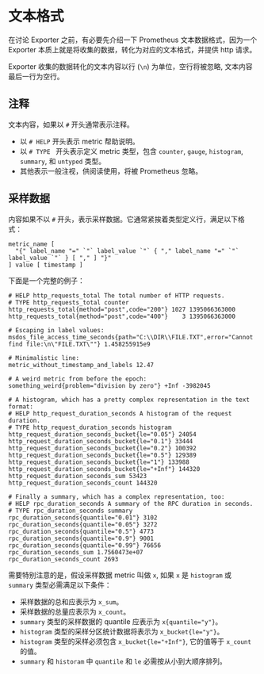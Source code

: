 # 文本格式

在讨论 Exporter 之前，有必要先介绍一下 Prometheus 文本数据格式，因为一个 Exporter 本质上就是将收集的数据，转化为对应的文本格式，并提供 http 请求。

Exporter 收集的数据转化的文本内容以行 (`\n`) 为单位，空行将被忽略, 文本内容最后一行为空行。

## 注释

文本内容，如果以 `#` 开头通常表示注释。

- 以 `# HELP` 开头表示 metric 帮助说明。
- 以 `# TYPE ` 开头表示定义 metric 类型，包含 `counter`, `gauge`, `histogram`, `summary`, 和 `untyped` 类型。
- 其他表示一般注视，供阅读使用，将被 Prometheus 忽略。

## 采样数据

内容如果不以 `#` 开头，表示采样数据。它通常紧挨着类型定义行，满足以下格式：

```
metric_name [
  "{" label_name "=" `"` label_value `"` { "," label_name "=" `"` label_value `"` } [ "," ] "}"
] value [ timestamp ]
```

下面是一个完整的例子：

```
# HELP http_requests_total The total number of HTTP requests.
# TYPE http_requests_total counter
http_requests_total{method="post",code="200"} 1027 1395066363000
http_requests_total{method="post",code="400"}    3 1395066363000

# Escaping in label values:
msdos_file_access_time_seconds{path="C:\\DIR\\FILE.TXT",error="Cannot find file:\n\"FILE.TXT\""} 1.458255915e9

# Minimalistic line:
metric_without_timestamp_and_labels 12.47

# A weird metric from before the epoch:
something_weird{problem="division by zero"} +Inf -3982045

# A histogram, which has a pretty complex representation in the text format:
# HELP http_request_duration_seconds A histogram of the request duration.
# TYPE http_request_duration_seconds histogram
http_request_duration_seconds_bucket{le="0.05"} 24054
http_request_duration_seconds_bucket{le="0.1"} 33444
http_request_duration_seconds_bucket{le="0.2"} 100392
http_request_duration_seconds_bucket{le="0.5"} 129389
http_request_duration_seconds_bucket{le="1"} 133988
http_request_duration_seconds_bucket{le="+Inf"} 144320
http_request_duration_seconds_sum 53423
http_request_duration_seconds_count 144320

# Finally a summary, which has a complex representation, too:
# HELP rpc_duration_seconds A summary of the RPC duration in seconds.
# TYPE rpc_duration_seconds summary
rpc_duration_seconds{quantile="0.01"} 3102
rpc_duration_seconds{quantile="0.05"} 3272
rpc_duration_seconds{quantile="0.5"} 4773
rpc_duration_seconds{quantile="0.9"} 9001
rpc_duration_seconds{quantile="0.99"} 76656
rpc_duration_seconds_sum 1.7560473e+07
rpc_duration_seconds_count 2693
```

需要特别注意的是，假设采样数据 metric 叫做 `x`, 如果 `x` 是 `histogram` 或 `summary` 类型必需满足以下条件：

- 采样数据的总和应表示为 `x_sum`。
- 采样数据的总量应表示为 `x_count`。
- `summary` 类型的采样数据的 quantile 应表示为 `x{quantile="y"}`。
- `histogram` 类型的采样分区统计数据将表示为 `x_bucket{le="y"}`。
- `histogram` 类型的采样必须包含 `x_bucket{le="+Inf"}`, 它的值等于 `x_count` 的值。
- `summary` 和 `historam` 中 `quantile` 和 `le` 必需按从小到大顺序排列。
